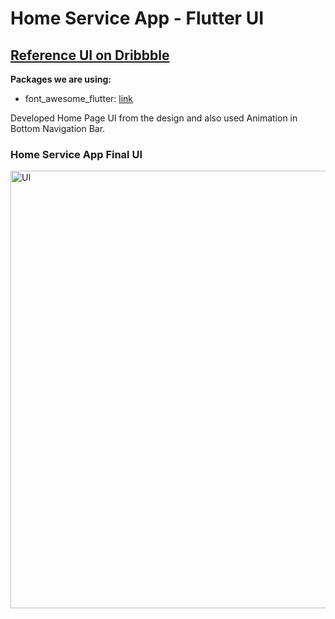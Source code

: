 # Home Service App - Flutter UI

## [Reference UI on Dribbble](https://dribbble.com/shots/12454925-Home-Service-App-Ui)

**Packages we are using:**

- font_awesome_flutter: [link](https://pub.dev/packages/font_awesome_flutter)

Developed Home Page UI from the design and also used Animation in Bottom Navigation Bar.

### Home Service App Final UI

<img src="home_service_app_1.gif" alt="UI" height="700">
